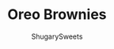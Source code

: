 ---
layout: ../../layouts/MarkdownPostLayout.astro
title: Oreo Brownies
author: ShugarySweets
pubDate: 2021-01-28
description: "Oreo Brownies - Fudgy brownies with pieces of real Oreo cookie in every bite! You&#x27;ll love this combination of decadent brownie with a cookies and cream twist."
image_url: https://www.shugarysweets.com/wp-content/uploads/2021/04/oreo-brownies-facebook.jpg
tags: ["Brownies and Bars","American"]
calories: 676
protein: 7
carbohydrates: 90
fats: 34
fiber: 4
ingredients: ["1 cup unsalted butter","1 cup semi-sweet chocolate morsels, divided","2 cup granulated sugar","4 large eggs","1 teaspoon vanilla extract","¾ cup unsweetened cocoa powder","1 cup all-purpose flour","½ teaspoon kosher salt","½ teaspoon baking powder","15 Oreo cookies, crushed","5 Oreo cookies, cut into 4ths"]
serves: 9
time: "48 minutes"
prepTime: "10 minutes"
instructions: ["Preheat oven to 350 degrees F. Line a 9-inch square baking dish with parchment paper. Set aside.","In a medium sized saucepan, melt butter over medium heat. Remove from heat and add in ½ cup of the semi-sweet chocolate morsels with the sugar. Stir until combined and morsels are melted.","Add in eggs, one at a time, stirring after each addition.","Add in vanilla extract.","Add cocoa powder, flour, salt, and baking powder. Using big stroked, stir JUST until combined and no longer see dry ingredients.","Fold in the crushed Oreos. Pour batter into the prepared baking dish.","Sprinkle the top with the remaining Oreo cookies that have been cut into fourths, as well as the remaining 1/2 cup of semi-sweet morsels.","Bake for 38 minutes. Remove from oven and cool COMPLETELY before cutting."]
nutrition: ["676 calories","90 grams carbohydrates","137 milligrams cholesterol","34 grams fat","4 grams fiber","7 grams protein","18 grams saturated fat","282 grams sodium","65 grams sugar","0 grams trans fat","10 grams unsaturated fat"]
---
